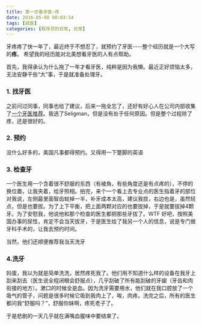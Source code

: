 ```yaml
---
title: 第一次看牙医-疼
date: 2016-05-08 00:03:14
tags: [就医]
categories: [程序员的日常, 日常]
---
```

牙疼疼了快一年了，最近终于不想忍了，就预约了牙医----整个经历就是一个大写的**疼**。
希望我的经历能对北美想看牙医的人有点帮助。
<!-- more -->
首先，我得承认为什么拖了一年才看牙医，纯粹是因为我懒。最近正好烦恼太多，无法安静干些“大”事，于是就准备处理牙。

### 1. 找牙医
之前问过同事，同事也给了建议，后来一拖全忘了，还好有好心人在公司内部收集了[一个牙医推荐](https://www.evernote.com/shard/s67/sh/c51de275-2f50-4044-9ac0-c73527a8615b/90a05af03bef5bc0)。我选了Seligman，但是没有处于任何原因。但是整个过程除了疼，还是很好的。

### 2. 预约
没什么好多的，美国凡事都得预约。又得用一下蹩脚的英语

### 3. 检查牙
一个医生用一个含着很不舒服的东西（有棱角，有些角度还是有点疼的），不停的换位置，让我夹着，给牙照相。拍完，来个一个看上去专业点的医生指着牙的部位对我说，左侧最里面智齿蛀掉一半，补牙成本太高，建议我拔，右边也是，虽然轻点，但是也要拔。为了上下平衡，把上面两颗对应的也要拔掉，于是就要拔掉4颗牙。为了安慰我，他说他和那个检查的医生都把那些牙拔了。WTF
好吧，按照美国办事的尿性，肯定不会当天拔牙，于是医生给了我另一个人的信息，说是专门做牙科手术的，让我去预约时间。

当然，他们还顺便推荐我当天洗牙

### 4.洗牙
妈蛋，我以为就是简单洗洗，居然疼死我了。他们用不知道什么样的设备在我牙上刮来刮去（医生说全程闭眼会舒服点），几乎刮破了所有能刮破的牙龈（牙齿和肉衔接的地方）。漱口的时候全是血。因为洗牙需要用水，他们就在我口腔放了一个吸气的管子，问题是很多时候它吸到我肉上了，唉，肉疼。洗完之后，所有的医生都问我“舒服吗？”，舒服你妹啊，疼死老子了。

于是悲剧的一天几乎就在满嘴血腥味中要结束了。
